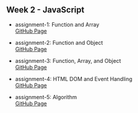 ## Week 2 - JavaScript

- assignment-1: Function and Array  
  [GitHub Page](https://graceyu0725.github.io/remote-assignments/week-2/assignment-1)
  
- assignment-2: Function and Object  
  [GitHub Page](https://graceyu0725.github.io/remote-assignments/week-2/assignment-2)

- assignment-3: Function, Array, and Object  
  [GitHub Page](https://graceyu0725.github.io/remote-assignments/week-2/assignment-3)

- assignment-4: HTML DOM and Event Handling  
  [GitHub Page](https://graceyu0725.github.io/remote-assignments/week-2/assignment-4)

- assignment-5: Algorithm  
  [GitHub Page](https://graceyu0725.github.io/remote-assignments/week-2/assignment-5)
